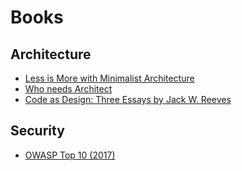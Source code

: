 # Books

## Architecture

- [Less is More with Minimalist Architecture](http://www.bredemeyer.com/pdf_files/MinimalistArchitecture.PDF)
- [Who needs Architect](https://martinfowler.com/ieeeSoftware/whoNeedsArchitect.pdf)
- [Code as Design: Three Essays by Jack W. Reeves](https://www.developerdotstar.com/mag/articles/PDF/DevDotStar_Reeves_CodeAsDesign.pdf)

## Security

- [OWASP Top 10 (2017)](https://owasp.org/www-pdf-archive/OWASP_Top_10-2017_(en).pdf.pdf)
